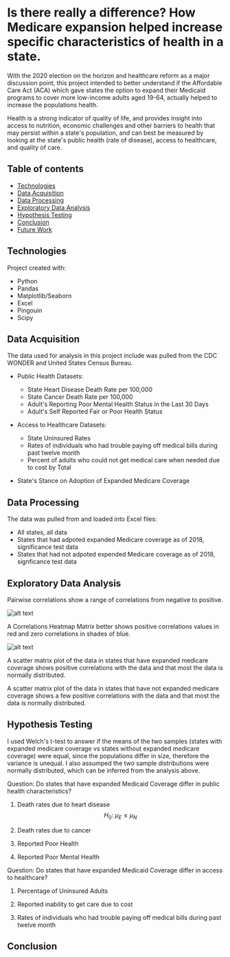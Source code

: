 # Is there really a difference? How Medicare expansion helped increase specific characteristics of health in a state.  
With the 2020 election on the horizon and healthcare reform as a major discussion point, this project intended to better understand if the Affordable Care Act (ACA) which gave states the option to expand their Medicaid programs to cover more low-income adults aged 19-64, actually helped to increase the populations health. 

Health is a strong indicator of quality of life, and provides insight into access to nutrition, economic challenges and other barriers to health that may persist within a state's population, and can best be measured by looking at the state's public health (rate of disease), access to healthcare, and quality of care. 

## Table of contents
* [Technologies](#technologies)
* [Data Acquisition](#data-acquisition)
* [Data Processing](#data-processing)
* [Exploratory Data Analysis](#exploratory-data-analysis)
* [Hypothesis Testing](#hypothesis-testing)
* [Conclusion](#conclusion)
* [Future Work](#future-work)

## Technologies
Project created with:
* Python
* Pandas
* Matplotlib/Seaborn
* Excel
* Pingouin
* Scipy

## Data Acquisition
The data used for analysis in this project include was pulled from the CDC WONDER and United States Census Bureau.

  - Public Health Datasets:
    - State Heart Disease Death Rate per 100,000
    - State Cancer Death Rate per 100,000 
    - Adult's Reporting Poor Mental Health Status in the Last 30 Days
    - Adult's Self Reported Fair or Poor Health Status
      
  - Access to Healthcare Datasets:
    - State Uninsured Rates
    - Rates of individuals who had trouble paying off medical bills during past twelve month
    - Percent of adults who could not get medical care when needed due to cost by Total
 
 - State's Stance on Adoption of Expanded Medicare Coverage


## Data Processing
The data was pulled from and loaded into Excel files:
  - All states, all data
  - States that had adpoted expanded Medicare coverage as of 2018, significance test data
  - States that had not adpoted expended Medicare coverage as of 2018, signficance test data

## Exploratory Data Analysis

Pairwise correlations show a range of correlations from negative to positive. 

![alt text](https://github.com/jilluthoff.png)

A Correlations Heatmap Matrix better shows positive correlations values in red and zero correlations in shades of blue.


![alt text](https://github.com/jilluthoff.png)

A scatter matrix plot of the data in states that have expanded medicare coverage shows positive correlations with the data and that most the data is normally distributed.


A scatter matrix plot of the data in states that have not expanded medicare coverage shows a few positive correlations with the data and that most the data is normally distributed.


## Hypothesis Testing
I used Welch's t-test to answer if the means of the two samples (states with expanded medicare coverage vs states without expanded medicare coverage) were equal, since the populations differ in size, therefore the variance is unequal. I also assumped the two sample distributions were normally distributed, which can be inferred from the analysis above. 

Question: Do states that have expanded Medicaid Coverage differ in public health characteristics?
  1. Death rates due to heart disease
        $$ H_0: \ \mu_E \leq \mu_N $$
  
  
  2. Death rates due to cancer
  
  
  3. Reported Poor Health
  
  
  4. Reported Poor Mental Health

Question: Do states that have expanded Medicaid Coverage differ in access to healthcare?
  1. Percentage of Uninsured Adults
  
  2. Reported inability to get care due to cost
  
  3. Rates of individuals who had trouble paying off medical bills during past twelve month

## Conclusion
